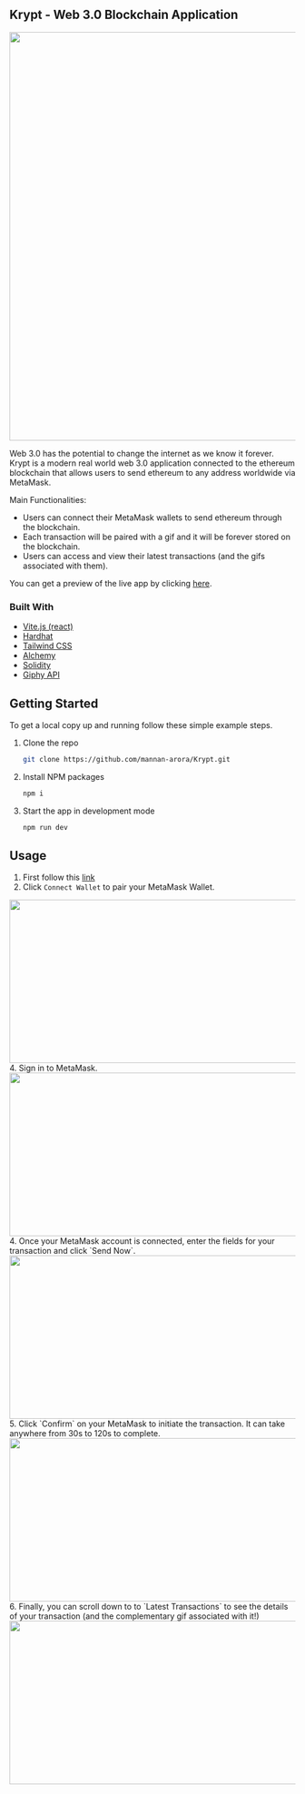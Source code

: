 ## Krypt - Web 3.0 Blockchain Application
<img src="https://i.ibb.co/z2mpqLn/f140cb89d8264a8cd3a233052ebfda79.png" width="720">


Web 3.0 has the potential to change the internet as we know it forever. Krypt is a modern real world web 3.0 application connected to the ethereum blockchain that allows users to send ethereum to any address worldwide via MetaMask.

Main Functionalities:
* Users can connect their MetaMask wallets to send ethereum through the blockchain.
* Each transaction will be paired with a gif and it will be forever stored on the blockchain.
* Users can access and view their latest transactions (and the gifs associated with them).

You can get a preview of the live app by clicking [here](https://kryptapp.vercel.app/).

### Built With

* [Vite.js (react)](https://vitejs.dev/)
* [Hardhat](https://hardhat.org/)
* [Tailwind CSS](https://tailwindcss.com/)
* [Alchemy](https://www.alchemy.com/)
* [Solidity](https://soliditylang.org/)
* [Giphy API](https://developers.giphy.com/)


## Getting Started

To get a local copy up and running follow these simple example steps.

1. Clone the repo
   ```sh
   git clone https://github.com/mannan-arora/Krypt.git
   ```
2. Install NPM packages
   ```sh
   npm i
   ```
3. Start the app in development mode 
   ```sh
   npm run dev
   ```

## Usage
1. First follow this [link](https://kryptapp.vercel.app/) 
2.  Click `Connect Wallet` to pair your MetaMask Wallet. 
<img src="https://i.ibb.co/h9fnVHt/b0dc69772fd5125d3f4447a0d55c0e57.png" width="512" height="288">
4. Sign in to MetaMask. 
<img src="https://i.ibb.co/jzS7pmx/b01b951843875d0b1000d0177112e7ff.jpg" width="512" height="288">
4. Once your MetaMask account is connected, enter the fields for your transaction and click `Send Now`.
<img src="https://i.gyazo.com/3d74a7577e600a6237a3c7768900a6fc.png" width="512" height="288">
5. Click `Confirm` on your MetaMask to initiate the transaction. It can take anywhere from 30s to 120s to complete. 
<img src="https://i.gyazo.com/6733a79b5fe31494e0d8d7ee47e88456.png" width="512" height="288">
6. Finally, you can scroll down to to `Latest Transactions` to see the details of your transaction (and the complementary gif associated with it!)  
<img src="https://i.gyazo.com/33430668b4d04f66e78bcbf614725fa0.jpg" width="512" height="288">

 
